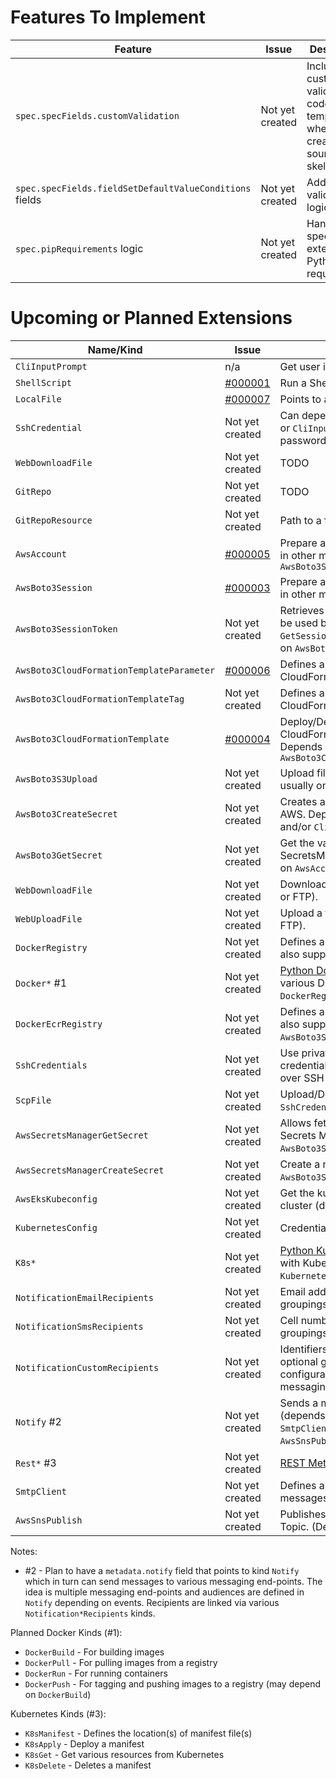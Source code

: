 # Features To Implement

| Feature                                                 | Issue           | Description                                                                           |
|---------------------------------------------------------|-----------------|---------------------------------------------------------------------------------------|
| `spec.specFields.customValidation`                      | Not yet created | Include custom validation code in the template when creating the source file skeleton |
| `spec.specFields.fieldSetDefaultValueConditions` fields | Not yet created | Add validation logic                                                                  |
| `spec.pipRequirements` logic                            | Not yet created | Handle specific external Python requirements                                          |


# Upcoming or Planned Extensions

| Name/Kind                                    | Issue                                                                    | Description                                                                                                                                       | Status  |
|----------------------------------------------|--------------------------------------------------------------------------|---------------------------------------------------------------------------------------------------------------------------------------------------|:-------:|
| `CliInputPrompt`                             | n/a                                                                      | Get user input form the command line                                                                                                              | Beta    |
| `ShellScript`                                | [#000001](https://github.com/nicc777/py-animus-extensions/issues/1)      | Run a Shell Script                                                                                                                                | Beta    |
| `LocalFile`                                  | [#000007](https://github.com/nicc777/py-animus-extensions/issues/7)      | Points to a file on the local file system                                                                                                         | Planned |
| `SshCredential`                              | Not yet created                                                          | Can depend on `LocalFile` for private key or `CliInputPrompt` to get username and password                                                        | Planned |
| `WebDownloadFile`                            | Not yet created                                                          | TODO                                                                                                                                              | Planned |
| `GitRepo`                                    | Not yet created                                                          | TODO                                                                                                                                              | Planned |
| `GitRepoResource`                            | Not yet created                                                          | Path to a file in a `GitRepo`                                                                                                                     | Planned |
| `AwsAccount`                                 | [#000005](https://github.com/nicc777/py-animus-extensions/issues/5)      | Prepare a `boto3` session that can be used in other manifests. Depends on `AwsBoto3Session`                                                       | Planned |
| `AwsBoto3Session`                            | [#000003](https://github.com/nicc777/py-animus-extensions/issues/3)      | Prepare a `boto3` session that can be used in other manifests.                                                                                    | Planned |
| `AwsBoto3SessionToken`                       | Not yet created                                                          | Retrieves an AWS session token that can be used by other applications. Uses STS `GetSessionToken` API call. Depends usually on `AwsBoto3Session`. | Planned |
| `AwsBoto3CloudFormationTemplateParameter`    | [#000006](https://github.com/nicc777/py-animus-extensions/issues/6)      | Defines a parameter to be passed into a CloudFormation template                                                                                   | Planned |
| `AwsBoto3CloudFormationTemplateTag `         | Not yet created                                                          | Defines a tag to be passed into a CloudFormation template                                                                                         | Planned |
| `AwsBoto3CloudFormationTemplate`             | [#000004](https://github.com/nicc777/py-animus-extensions/issues/4)      | Deploy/Delete/Update an AWS CloudFormation Template using `boto3`. Depends usually on `AwsAccount` and `AwsBoto3CloudFormationTemplateParameter`  | Planned |
| `AwsBoto3S3Upload`                           | Not yet created                                                          | Upload file(s) using `boto3`. Depends usually on `AwsAccount`                                                                                     | Planned |
| `AwsBoto3CreateSecret`                       | Not yet created                                                          | Creates a new SecretsManager secret in AWS. Depends usually on `AwsAccount` and/or `CliInputPrompt`                                               | Planned |
| `AwsBoto3GetSecret`                          | Not yet created                                                          | Get the value of a secret in SecretsManager in AWS. Depends usually on `AwsAccount`                                                               | Planned |
| `WebDownloadFile`                            | Not yet created                                                          | Download a file from a web source (HTTP or FTP).                                                                                                  | Planned |
| `WebUploadFile`                              | Not yet created                                                          | Upload a file to a web server (HTTP or FTP).                                                                                                      | Planned |
| `DockerRegistry`                             | Not yet created                                                          | Defines a Docker registry to use. Must also support login.                                                                                        | Planned |
| `Docker*` #1                                 | Not yet created                                                          | [Python Docker](https://docker-py.readthedocs.io/en/stable/) integration to perform various Docker actions. (Depends on `DockerRegistry`)         | Planned |
| `DockerEcrRegistry`                          | Not yet created                                                          | Defines a AWS ECR registry to use. Must also support login. (Depends on `AwsBoto3Session`)                                                        | Planned |
| `SshCredentials`                             | Not yet created                                                          | Use private key or username/password credentials to authenticate to a system over SSH                                                             | Planned |
| `ScpFile`                                    | Not yet created                                                          | Upload/Download files over SSH (requires `SshCredentials`)                                                                                        | Planned |
| `AwsSecretsManagerGetSecret`                 | Not yet created                                                          | Allows fetching of secrets stored in AWS Secrets Manager (depends on `AwsBoto3Session`)                                                           | Planned |
| `AwsSecretsManagerCreateSecret`              | Not yet created                                                          | Create a new Aws Secret (depends on `AwsBoto3Session`)                                                                                            | Planned |
| `AwsEksKubeconfig`                           | Not yet created                                                          | Get the kubectl config for an AWS EKS cluster (depends on `AwsBoto3Session`)                                                                      | Planned |
| `KubernetesConfig`                           | Not yet created                                                          | Credentials file location for kubectl                                                                                                             | Planned |
| `K8s*`                                       | Not yet created                                                          | [Python Kubernetes](https://github.com/kubernetes-client/python) integration to interact with Kubernetes. (Depends on `KubernetesConfig`)         | Planned |
| `NotificationEmailRecipients`                | Not yet created                                                          | Email addresses of people with optional groupings and other configurations                                                                        | Planned |
| `NotificationSmsRecipients`                  | Not yet created                                                          | Cell numbers of people with optional groupings and other configurations                                                                           | Planned |
| `NotificationCustomRecipients`               | Not yet created                                                          | Identifiers of recipients or people with optional groupings and other configurations for any REST based messaging end-point                       | Planned |
| `Notify` #2                                  | Not yet created                                                          | Sends a message. Can use REST methods (depends on `Rest*`) or SMTP (depends on `SmtpClient`) or SNS (depends on `AwsSnsPublish`)                  | Planned |
| `Rest*`  #3                                  | Not yet created                                                          | [REST Methods](https://developer.mozilla.org/en-US/docs/Web/HTTP/Methods)                                                                         | Planned |
| `SmtpClient`                                 | Not yet created                                                          | Defines a SMTP client that can send messages                                                                                                      | Planned |
| `AwsSnsPublish`                              | Not yet created                                                          | Publishes a message to an AWS SNS Topic. (Depends on `AwsBoto3Session`)                                                                           | Planned |

Notes:

* #2 - Plan to have a `metadata.notify` field that points to kind `Notify` which in turn can send messages to various messaging end-points. The idea is multiple messaging end-points and audiences are defined in `Notify` depending on events. Recipients are linked via various `Notification*Recipients` kinds.

Planned Docker Kinds (#1):

* `DockerBuild` - For building images
* `DockerPull` - For pulling images from a registry
* `DockerRun` - For running containers
* `DockerPush` - For tagging and pushing images to a registry (may depend on `DockerBuild`)

Kubernetes Kinds (#3):

* `K8sManifest` - Defines the location(s) of manifest file(s)
* `K8sApply` - Deploy a manifest
* `K8sGet` - Get various resources from Kubernetes
* `K8sDelete` - Deletes a manifest

